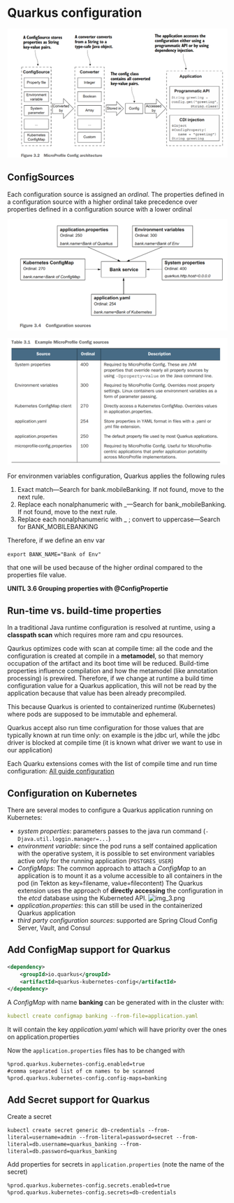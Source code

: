 # Quarkus configuration

![img_1.png](img_1.png)

## ConfigSources

Each configuration source is assigned an _ordinal_. The properties defined in a configuration source with a higher ordinal take precedence over properties defined in a configuration source with a
lower ordinal

![img.png](img.png)

![img_2.png](img_2.png)

For environmen variables configuration, Quarkus applies the following rules

1. Exact match—Search for bank.mobileBanking. If not found, move to the next rule.
1. Replace each nonalphanumeric with _—Search for bank_mobileBanking. If not found, move to the next rule.
1. Replace each nonalphanumeric with _ ; convert to uppercase—Search for BANK_MOBILEBANKING

Therefore, if we define an env var

```export BANK_NAME="Bank of Env"```

that one will be used because of the higher ordinal compared to the properties file value.

**UNITL 3.6 Grouping properties with @ConfigPropertie**

## Run-time vs. build-time properties
In a traditional Java runtime configuration is resolved at runtime, using a **classpath scan** which requires more ram and cpu resources.

Qaurkus optimizes code with scan at compile time: all the code and the configuration is created at compile in a **metamodel**, so that memory occupation of the artifact and its boot time will be reduced.
Build-time properties influence compilation and how the metamodel (like annotation processing) is prewired.
Therefore, if we change at runtime a build time configuration value for a Quarkus application, this will not be read by the application because that value has been already precompiled.

This because Quarkus is oriented to containerized runtime (Kubernetes) where pods are supposed to be immutable and ephemeral.

Quarkus accept also run time configuration for those values that are typically known at run time only: on example is the jdbc url, while the jdbc driver is blocked at compile time (it is known what driver we want to use in our application)

Each Quarku extensions comes with the list of compile time and run time configuration: [All guide configuration](https://quarkus.io/guides/all-config)

## Configuration on Kubernetes

There are several modes to configure a Quarkus application running on Kubernetes:

* _system properties_: parameters passes to the java run command (```-Djava.util.loggin.manager=...```)
* _environment variable_: since the pod runs a self contained application with the operative system, it is possible to set environment variables active only for the running application (```POSTGRES_USER```)
* _ConfigMaps_: 
The common approach to attach a _ConfigMap_ to an application is to mount it as a volume accessible to all containers in the pod (in Tekton as key=filename, value=filecontent)
The Quarkus extension uses the approach of **directly accessing** the configuration in the _etcd_ database using the Kuberneted API.
![img_3.png](img_3.png)
* _application.properties_: this can still be used in the containerized Quarkus application
* _third party configuration sources_: supported are Spring Cloud Config Server, Vault, and Consul

## Add ConfigMap support for Quarkus

```xml
<dependency>
    <groupId>io.quarkus</groupId>
    <artifactId>quarkus-kubernetes-config</artifactId>
</dependency>
```

A _ConfigMap_ with name **banking** can be generated with in the cluster with:

```yaml
kubectl create configmap banking --from-file=application.yaml
```

It will contain the key _application.yaml_ which will have priority over the ones on application.properties

Now the ```application.properties``` files has to be changed with

````properties
%prod.quarkus.kubernetes-config.enabled=true
#comma separated list of cm names to be scanned
%prod.quarkus.kubernetes-config.config-maps=banking
````

## Add Secret support for Quarkus

Create a secret

```shell
kubectl create secret generic db-credentials --from-literal=username=admin --from-literal=password=secret --from-literal=db.username=quarkus_banking --from-literal=db.password=quarkus_banking 
```

Add properties for secrets in ```application.properties``` (note the name of the secret)

```properties
%prod.quarkus.kubernetes-config.secrets.enabled=true
%prod.quarkus.kubernetes-config.secrets=db-credentials
```

